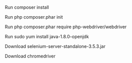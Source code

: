 Run composer install

Run php composer.phar init

Run php composer.phar require php-webdriver/webdriver

Run sudo yum install java-1.8.0-openjdk

Download selenium-server-standalone-3.5.3.jar

Download chromedriver 